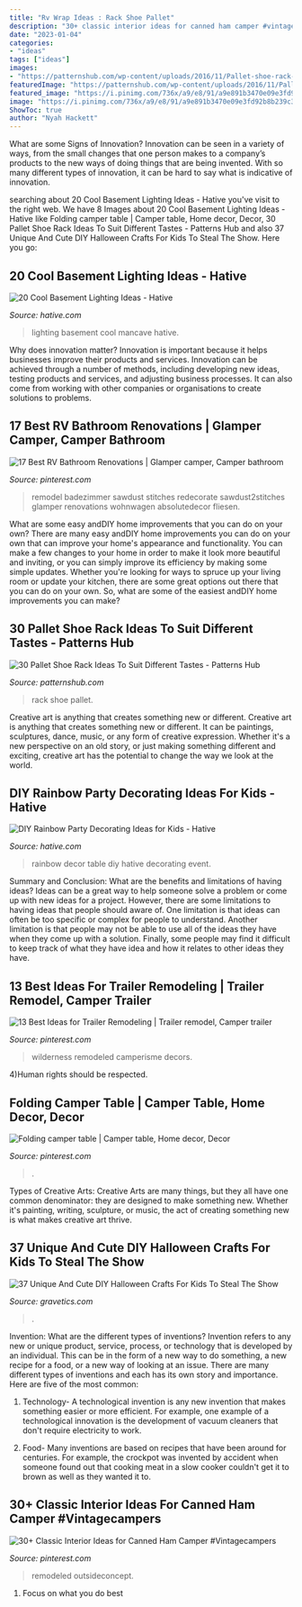 ```yaml
---
title: "Rv Wrap Ideas : Rack Shoe Pallet"
description: "30+ classic interior ideas for canned ham camper #vintagecampers"
date: "2023-01-04"
categories:
- "ideas"
tags: ["ideas"]
images:
- "https://patternshub.com/wp-content/uploads/2016/11/Pallet-shoe-rack-wall.jpg"
featuredImage: "https://patternshub.com/wp-content/uploads/2016/11/Pallet-shoe-rack-wall.jpg"
featured_image: "https://i.pinimg.com/736x/a9/e8/91/a9e891b3470e09e3fd92b8b239c321ce.jpg"
image: "https://i.pinimg.com/736x/a9/e8/91/a9e891b3470e09e3fd92b8b239c321ce.jpg"
ShowToc: true
author: "Nyah Hackett"
---
```



What are some Signs of Innovation?
Innovation can be seen in a variety of ways, from the small changes that one person makes to a company’s products to the new ways of doing things that are being invented. With so many different types of innovation, it can be hard to say what is indicative of innovation.

	

		
searching about 20 Cool Basement Lighting Ideas - Hative you've visit to the right web. We have 8 Images about 20 Cool Basement Lighting Ideas - Hative like Folding camper table | Camper table, Home decor, Decor, 30 Pallet Shoe Rack Ideas To Suit Different Tastes - Patterns Hub and also 37 Unique And Cute DIY Halloween Crafts For Kids To Steal The Show. Here you go:
		
    
## 20 Cool Basement Lighting Ideas - Hative

<img loading=lazy src="https://hative.com/wp-content/uploads/2014/05/basement-lighting-ideas/17-mancave-lighting.jpg" onerror="this.onerror=null;this.src='https://tse4.mm.bing.net/th?id=OIP.Lv5P2XWwy28z3Ls7FBCDywHaJ4&amp;pid=15.1';" alt="20 Cool Basement Lighting Ideas - Hative">

_Source: hative.com_

>lighting basement cool mancave hative. 

	

Why does innovation matter?
Innovation is important because it helps businesses improve their products and services. Innovation can be achieved through a number of methods, including developing new ideas, testing products and services, and adjusting business processes. It can also come from working with other companies or organisations to create solutions to problems.

    
## 17 Best RV Bathroom Renovations | Glamper Camper, Camper Bathroom

<img loading=lazy src="https://i.pinimg.com/736x/a5/ed/62/a5ed6298b337c20286e5c709b0c4483f.jpg" onerror="this.onerror=null;this.src='https://tse3.mm.bing.net/th?id=OIP.GGS1ZO8fpWywsdfr9-FTxAHaLI&amp;pid=15.1';" alt="17 Best RV Bathroom Renovations | Glamper camper, Camper bathroom">

_Source: pinterest.com_

>remodel badezimmer sawdust stitches redecorate sawdust2stitches glamper renovations wohnwagen absolutedecor fliesen. 

	

What are some easy andDIY home improvements that you can do on your own?
There are many easy andDIY home improvements you can do on your own that can improve your home's appearance and functionality. You can make a few changes to your home in order to make it look more beautiful and inviting, or you can simply improve its efficiency by making some simple updates. Whether you're looking for ways to spruce up your living room or update your kitchen, there are some great options out there that you can do on your own. So, what are some of the easiest andDIY home improvements you can make?

    
## 30 Pallet Shoe Rack Ideas To Suit Different Tastes - Patterns Hub

<img loading=lazy src="https://patternshub.com/wp-content/uploads/2016/11/Pallet-shoe-rack-wall.jpg" onerror="this.onerror=null;this.src='https://tse3.mm.bing.net/th?id=OIP.qxyuwPAL4PpCaahdN3EDbwHaJ3&amp;pid=15.1';" alt="30 Pallet Shoe Rack Ideas To Suit Different Tastes - Patterns Hub">

_Source: patternshub.com_

>rack shoe pallet. 

	

Creative art is anything that creates something new or different.
Creative art is anything that creates something new or different. It can be paintings, sculptures, dance, music, or any form of creative expression. Whether it's a new perspective on an old story, or just making something different and exciting, creative art has the potential to change the way we look at the world.

    
## DIY Rainbow Party Decorating Ideas For Kids - Hative

<img loading=lazy src="https://hative.com/wp-content/uploads/2014/11/diy-rainbow-party-decorating-ideas/5-rainbow-table-decor.jpg" onerror="this.onerror=null;this.src='https://tse1.mm.bing.net/th?id=OIP.nMuxdESfSZj1uaUReL2v-AHaLI&amp;pid=15.1';" alt="DIY Rainbow Party Decorating Ideas for Kids - Hative">

_Source: hative.com_

>rainbow decor table diy hative decorating event. 

	

Summary and Conclusion: What are the benefits and limitations of having ideas?
Ideas can be a great way to help someone solve a problem or come up with new ideas for a project. However, there are some limitations to having ideas that people should aware of. One limitation is that ideas can often be too specific or complex for people to understand. Another limitation is that people may not be able to use all of the ideas they have when they come up with a solution. Finally, some people may find it difficult to keep track of what they have idea and how it relates to other ideas they have.

    
## 13 Best Ideas For Trailer Remodeling | Trailer Remodel, Camper Trailer

<img loading=lazy src="https://i.pinimg.com/736x/90/cb/7a/90cb7a6930049a15260928a95891b6c9.jpg" onerror="this.onerror=null;this.src='https://tse3.mm.bing.net/th?id=OIP.FY9QvamGcKjKBf5_Zv7YWgHaJ3&amp;pid=15.1';" alt="13 Best Ideas for Trailer Remodeling | Trailer remodel, Camper trailer">

_Source: pinterest.com_

>wilderness remodeled camperisme decors. 

	

4)Human rights should be respected.

    
## Folding Camper Table | Camper Table, Home Decor, Decor

<img loading=lazy src="https://i.pinimg.com/736x/36/3b/5d/363b5d8a7bd1611e372eb781646981ba.jpg" onerror="this.onerror=null;this.src='https://tse4.mm.bing.net/th?id=OIP.J0_pJYx2hM0x-QpKsPBSPwHaJ3&amp;pid=15.1';" alt="Folding camper table | Camper table, Home decor, Decor">

_Source: pinterest.com_

>. 

	

Types of Creative Arts:
Creative Arts are many things, but they all have one common denominator: they are designed to make something new. Whether it's painting, writing, sculpture, or music, the act of creating something new is what makes creative art thrive.

    
## 37 Unique And Cute DIY Halloween Crafts For Kids To Steal The Show

<img loading=lazy src="https://www.gravetics.com/wp-content/uploads/2017/07/DIY-Frankenstein-Marshmallows-halloween.jpg" onerror="this.onerror=null;this.src='https://tse1.mm.bing.net/th?id=OIP.Ooj45e6SSSbmtGExALmi0AHaY7&amp;pid=15.1';" alt="37 Unique And Cute DIY Halloween Crafts For Kids To Steal The Show">

_Source: gravetics.com_

>. 

	

Invention: What are the different types of inventions?
Invention refers to any new or unique product, service, process, or technology that is developed by an individual. This can be in the form of a new way to do something, a new recipe for a food, or a new way of looking at an issue. There are many different types of inventions and each has its own story and importance. Here are five of the most common:
1. Technology- A technological invention is any new invention that makes something easier or more efficient. For example, one example of a technological innovation is the development of vacuum cleaners that don't require electricity to work.

2. Food- Many inventions are based on recipes that have been around for centuries. For example, the crockpot was invented by accident when someone found out that cooking meat in a slow cooker couldn't get it to brown as well as they wanted it to.

    
## 30+ Classic Interior Ideas For Canned Ham Camper #Vintagecampers

<img loading=lazy src="https://i.pinimg.com/736x/a9/e8/91/a9e891b3470e09e3fd92b8b239c321ce.jpg" onerror="this.onerror=null;this.src='https://tse3.mm.bing.net/th?id=OIP.wHcKGYznGxBLLdnHSamTZAHaJ3&amp;pid=15.1';" alt="30+ Classic Interior Ideas for Canned Ham Camper #Vintagecampers">

_Source: pinterest.com_

>remodeled outsideconcept. 

	

1. Focus on what you do best

